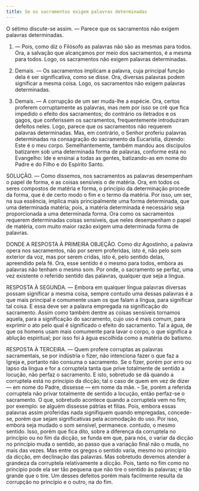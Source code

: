 ```yaml
---
title: Se os sacramentos exigem palavras determinadas
---
```


O sétimo discute-se assim. — Parece que os sacramentos não exigem palavras determinadas.  

1. — Pois, como diz o Filósofo as palavras não são as mesmas para todos. Ora, a salvação que alcançamos por meio dos sacramentos, é a mesma para todos. Logo, os sacramentos não exigem palavras determinadas.  

2. Demais. — Os sacramentos implicam a palavra, cuja principal função dela é ser significativa, como se disse. Ora, diversas palavras podem significar a mesma coisa. Logo, os sacramentos não exigem palavras determinadas.  

3. Demais. — A corrupção de um ser muda-lhe a espécie. Ora, certos proferem corruptamente as palavras, mas nem por isso se crê que fica impedido o efeito dos sacramentos; do contrário os iletrados e os gagos, que conferissem os sacramentos, frequentemente introduziram defeitos neles. Logo, parece que os sacramentos não requerem palavras determinadas.  Mas, em contrário, o Senhor proferiu palavras determinadas na consagração do sacramento da Eucaristia, dizendo: Este é o meu corpo. Semelhantemente, também mandou aos discípulos batizarem sob uma determinada forma de palavras, conforme está no Evangelho: Ide e ensinai a todas as gentes, batizando-as em nome do Padre e do Filho e do Espírito Santo.  

SOLUÇÃO. — Como dissemos, nos sacramentos as palavras desempenham o papel de forma, e as coisas sensíveis o de matéria. Ora, em todos os seres compostos de matéria e forma, o princípio da determinação procede da forma, que é de certo modo o fim e o termo da matéria. Por isso, um ser, na sua essência, implica mais principalmente uma forma determinada, que uma determinada matéria; pois, a matéria determinada é necessário seja proporcionada a uma determinada forma. Ora como os sacramentos requerem determinadas coisas sensíveis, que neles desempenham o papel de matéria, com muito maior razão exigem uma determinada forma de palavras.  

DONDE A RESPOSTA À PRIMEIRA OBJEÇÃO. Como diz Agostinho, a palavra opera nos sacramentos, não por serem proferidas, isto é, não pelo som exterior da voz, mas por serem cridas, isto é, pelo sentido delas, apreendido pela fé. Ora, esse sentido é o mesmo para todos, embora as palavras não tenham o mesmo som. Por onde, o sacramento se perfaz, uma vez existente o referido sentido das palavras, qualquer que seja a língua.  

RESPOSTA À SEGUNDA. — Embora em qualquer língua palavras diversas possam significar a mesma coisa, sempre contudo uma dessas palavras é a que mais principal e comumente usam os que falam a língua, para significar tal coisa. E essa deve ser a palavra empregada na significação do sacramento. Assim como também dentre as coisas sensíveis tornamos aquela, para a significação do sacramento, cujo uso é mais comum, para exprimir o ato pelo qual é significado o efeito do sacramento. Tal a água, de que os homens usam mais comumente para lavar o corpo, o que significa a ablução espiritual; por isso foi à água escolhida como a matéria do batismo.  

RESPOSTA À TERCEIRA. — Quem profere corruptas as palavras sacramentais, se por indústria o fizer, não intenciona fazer o que faz a Igreja e, portanto não consuma o sacramento. Se o fizer, porém por erro ou lapso da língua e for a corruptela tanta que prive totalmente de sentido a locução, não perfaz o sacramento. E isto, sobretudo se dá quando a corruptela está no princípio da dicção; tal o caso de quem em vez de dizer — em nome do Padre, dissesse — em nome da mãe. – Se, porém a referida corruptela não privar totalmente de sentido a locução, então perfaz-se o sacramento. O que, sobretudo acontece quando a corruptela vem no fim; por exemplo: se alguém dissesse pátrias et filias. Pois, embora essas palavras assim proferidas nada signifiquem quando empregadas, concede-se, porém que sejam significativas pela acomodação do uso. Por isso, embora seja mudado o som sensível, permanece. contudo, o mesmo sentido. Isso, porém que fica dito, sobre a diferença da corruptela no princípio ou no fim da dicção, se funda em que, para nós, o variar da dicção no princípio muda o sentido, ao passo que a variação final não o muda, no mais das vezes. Mas entre os gregos o sentido varia, mesmo no princípio da dicção, em declinação das palavras. Mas sobretudo devemos atender à grandeza da corruptela relativamente a dicção. Pois, tanto no fim como no principio pode ela ser tão pequena que não tire o sentido às palavras; e tão grande que o tire. Um desses defeitos porém mais facilmente resulta da corrupção no princípio e o outro, na do fim.
